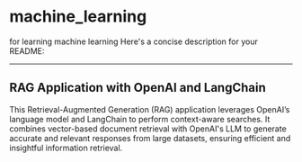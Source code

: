 # machine_learning
for learning machine learning
Here's a concise description for your README:

---

## RAG Application with OpenAI and LangChain

This Retrieval-Augmented Generation (RAG) application leverages OpenAI’s language model and LangChain to perform context-aware searches. It combines vector-based document retrieval with OpenAI's LLM to generate accurate and relevant responses from large datasets, ensuring efficient and insightful information retrieval.
